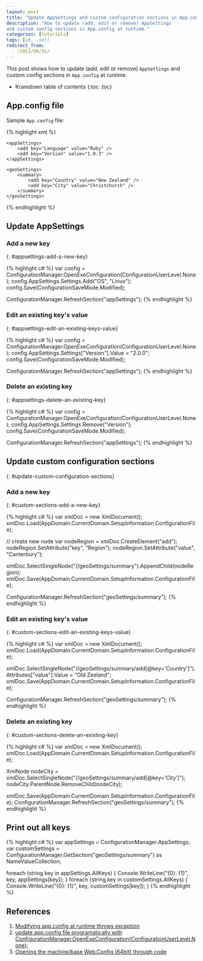 ```yaml
---
layout: post
title: "Update AppSettings and custom configuration sections in App.config at runtime"
description: "How to update (add, edit or remove) AppSettings
and custom config sections in App.config at runtime."
categories: [tutorials]
tags: [c#, .net]
redirect_from:
  - /2013/08/31/
---
```

This post shows how to update (add, edit or remove) `AppSettings`
and custom config sections in `App.config` at runtime.

* Kramdown table of contents
{:toc .toc}

## App.config file

Sample `App.config` file:

{% highlight xml %}
﻿﻿<?xml version="1.0" encoding="utf-8" ?>
<configuration>
    <configSections>
        <sectionGroup name="geoSettings">
            <section name="summary" type="System.Configuration.NameValueSectionHandler" />
        </sectionGroup>
    </configSections>

    <appSettings>
        <add key="Language" value="Ruby" />
        <add key="Version" value="1.9.3" />
    </appSettings>

    <geoSettings>
        <summary>
            <add key="Country" value="New Zealand" />
            <add key="City" value="Christchurch" />
        </summary>
    </geoSettings>
</configuration>
{% endhighlight %}

## Update AppSettings

### Add a new key
{: #appsettings-add-a-new-key}

{% highlight c# %}
var config = ConfigurationManager.OpenExeConfiguration(ConfigurationUserLevel.None);
config.AppSettings.Settings.Add("OS", "Linux");
config.Save(ConfigurationSaveMode.Modified);

ConfigurationManager.RefreshSection("appSettings");
{% endhighlight %}

### Edit an existing key's value
{: #appsettings-edit-an-existing-keys-value}

{% highlight c# %}
var config = ConfigurationManager.OpenExeConfiguration(ConfigurationUserLevel.None);
config.AppSettings.Settings["Version"].Value = "2.0.0";
config.Save(ConfigurationSaveMode.Modified);

ConfigurationManager.RefreshSection("appSettings");
{% endhighlight %}

### Delete an existing key
{: #appsettings-delete-an-existing-key}

{% highlight c# %}
var config = ConfigurationManager.OpenExeConfiguration(ConfigurationUserLevel.None);
config.AppSettings.Settings.Remove("Version");
config.Save(ConfigurationSaveMode.Modified);

ConfigurationManager.RefreshSection("appSettings");
{% endhighlight %}

## Update custom configuration sections
{: #update-custom-configuration-sections}

### Add a new key
{: #custom-sections-add-a-new-key}

{% highlight c# %}
var xmlDoc = new XmlDocument();
xmlDoc.Load(AppDomain.CurrentDomain.SetupInformation.ConfigurationFile);

// create new node <add key="Region" value="Canterbury" />
var nodeRegion = xmlDoc.CreateElement("add");
nodeRegion.SetAttribute("key", "Region");
nodeRegion.SetAttribute("value", "Canterbury");

xmlDoc.SelectSingleNode("//geoSettings/summary").AppendChild(nodeRegion);
xmlDoc.Save(AppDomain.CurrentDomain.SetupInformation.ConfigurationFile);

ConfigurationManager.RefreshSection("geoSettings/summary");
{% endhighlight %}

### Edit an existing key's value
{: #custom-sections-edit-an-existing-keys-value}

{% highlight c# %}
var xmlDoc = new XmlDocument();
xmlDoc.Load(AppDomain.CurrentDomain.SetupInformation.ConfigurationFile);

xmlDoc.SelectSingleNode("//geoSettings/summary/add[@key='Country']").Attributes["value"].Value = "Old Zeeland";
xmlDoc.Save(AppDomain.CurrentDomain.SetupInformation.ConfigurationFile);

ConfigurationManager.RefreshSection("geoSettings/summary");
{% endhighlight %}

### Delete an existing key
{: #custom-sections-delete-an-existing-key}

{% highlight c# %}
var xmlDoc = new XmlDocument();
xmlDoc.Load(AppDomain.CurrentDomain.SetupInformation.ConfigurationFile);

XmlNode nodeCity = xmlDoc.SelectSingleNode("//geoSettings/summary/add[@key='City']");
nodeCity.ParentNode.RemoveChild(nodeCity);

xmlDoc.Save(AppDomain.CurrentDomain.SetupInformation.ConfigurationFile);
ConfigurationManager.RefreshSection("geoSettings/summary");
{% endhighlight %}

## Print out all keys

{% highlight c# %}
var appSettings = ConfigurationManager.AppSettings;
var customSettings = ConfigurationManager.GetSection("geoSettings/summary") as NameValueCollection;

foreach (string key in appSettings.AllKeys) {
    Console.WriteLine("{0}: {1}", key, appSettings[key]);
}
foreach (string key in customSettings.AllKeys) {
    Console.WriteLine("{0}: {1}", key, customSettings[key]);
}
{% endhighlight %}

## References

1. [Modifying app.config at runtime throws exception](http://stackoverflow.com/q/8807218/1177636)
2. [update app.config file programatically with ConfigurationManager.OpenExeConfiguration(ConfigurationUserLevel.None);](http://stackoverflow.com/q/8522912/1177636)
3. [Opening the machine/base Web.Config (64bit) through code](http://stackoverflow.com/q/8130085/1177636)
